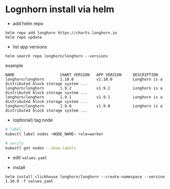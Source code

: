 # Lognhorn install via helm


- add helm repo
```
helm repo add longhorn https://charts.longhorn.io
helm repo update
```

- list app versions
```
helm search repo longhorn/longhorn --versions
```
example
```
NAME                    CHART VERSION   APP VERSION     DESCRIPTION                                       
longhorn/longhorn       1.10.0          v1.10.0         Longhorn is a distributed block storage system ...
longhorn/longhorn       1.9.2           v1.9.2          Longhorn is a distributed block storage system ...
longhorn/longhorn       1.9.1           v1.9.1          Longhorn is a distributed block storage system ...
longhorn/longhorn       1.9.0           v1.9.0          Longhorn is a distributed block storage system ...
```

- (optional) tag node
```bash
# label
kubectl label nodes <NODE_NAME> role=worker

# verify
kubectl get nodes --show-labels
```

- edit `values.yaml`

- install
```
helm install clickhouse longhorn/longhorn --create-namespace --version 1.10.0 -f values.yaml
```